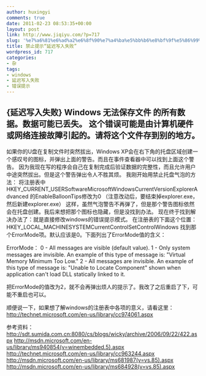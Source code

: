 ```yaml
---
author: huxingyi
comments: true
date: 2011-02-23 08:53:35+00:00
layout: post
link: http://www.jiqiyu.com/?p=717
slug: '%e7%a6%81%e6%ad%a2%e6%8f%90%e7%a4%ba%e5%bb%b6%e8%bf%9f%e5%86%99%e5%85%a5%e5%a4%b1%e8%b4%a5'
title: 禁止提示“延迟写入失败”
wordpress_id: 717
categories:
- 杂
tags:
- windows
- 延迟写入失败
- 错误提示
---
```


{延迟写入失败} Windows 无法保存文件  的所有数据。数据可能已丢失。 这个错误可能是由计算机硬件或网络连接故障引起的。请将这个文件存到别的地方。
-----------------------------------
如果你的U盘在复制文件时突然拔出，Windows XP会在右下角的托盘区域创建一个感叹号的图标，并弹出上面的警告。而且在事件查看器中可以找到上面这个警告。
因为我现在写的程序会自己在复制完成后验证数据的完整性，而且允许用户中途突然拔出。但是这个警告弹出令人不胜其烦。
我刚开始用禁止托盘气泡的方法：
将注册表中
HKEY_CURRENT_USERSoftwareMicrosoftWindowsCurrentVersionExplorerAdvanced
的EnableBalloonTips修改为0
（注意改动后，要结束掉explorer.exe，然后新建explorer.exe）
这样，虽然气泡警告不再弹了，但是那个警告图标依然会在托盘创建。我后来想把那个图标也隐藏，但是没找到办法。
现在终于找到解决办法了：就是直接修改windows的错误提示模式。
在注册表的下面这个位置：
HKEY_LOCAL_MACHINESYSTEMCurrentControlSetControlWindows
找到那个ErrorMode项。默认应该是0。下面列出了ErrorMode值的含义：

ErrorMode：
0 - All messages are visible (default value).
1 - Only system messages are invisible. An example of this type of message is: "Virtual Memory Minimum Too Low."
2 - All messages are invisible. An example of this type of message is: "Unable to Locate Component" shown when application can't load DLL statically linked to it.

把ErrorMode的值改为2，就不会再弹出烦人的提示了。我改了之后重启了下，可能不重启也可以。

顺便说一下，如果想了解windows的注册表中各项的意义，请看这里：http://technet.microsoft.com/en-us/library/cc974061.aspx

参考资料：
http://sdt.sumida.com.cn:8080/cs/blogs/wicky/archive/2006/09/22/422.aspx
http://msdn.microsoft.com/en-us/library/ms940854(v=winembedded.5).aspx
http://technet.microsoft.com/en-us/library/cc963244.aspx
http://msdn.microsoft.com/en-us/library/ms681987(v=vs.85).aspx
http://msdn.microsoft.com/en-us/library/ms684928(v=vs.85).aspx
